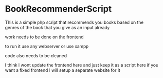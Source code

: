 # BookRecommenderScript

This is a simple php script that recommends you books based on the genres of the book that you give as an input already

work needs to be done on the frontend

to run it use any webserver or use xampp

code also needs to be cleaned

I think I wont update the frontend here and just keep it as a script here if you want a fixed frontend I will setup a separate website for it

